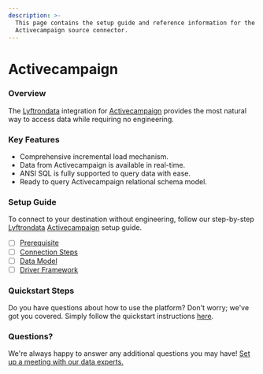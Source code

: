 ```yaml
---
description: >-
  This page contains the setup guide and reference information for the
  Activecampaign source connector.
---
```


# Activecampaign

### Overview

The [Lyftrondata](https://www.lyftrondata.com/) integration for [Activecampaign](https://www.lyftrondata.com/integration/marketing-analytics/active-campaign/) provides the most natural way to access data while requiring no engineering.

### Key Features

* Comprehensive incremental load mechanism.
* Data from Activecampaign is available in real-time.
* ANSI SQL is fully supported to query data with ease.
* Ready to query Activecampaign relational schema model.

### Setup Guide

To connect to your destination without engineering, follow our step-by-step [Lyftrondata](https://www.lyftrondata.com/) [Activecampaign](https://www.lyftrondata.com/integration/marketing-analytics/active-campaign/) setup guide.

* [ ] [Prerequisite](prerequisite.md)
* [ ] [Connection Steps](connection-steps.md)
* [ ] [Data Model](data-model/erd.md)
* [ ] [Driver Framework](driver-framework/)

### Quickstart Steps

Do you have questions about how to use the platform? Don't worry; we've got you covered. Simply follow the quickstart instructions [here](../../).

### Questions? <a href="#questions" id="questions"></a>

We're always happy to answer any additional questions you may have! [Set up a meeting with our data experts.](https://www.lyftrondata.com/book-a-meeting/)
